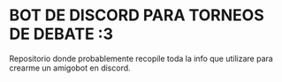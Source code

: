 # BOT DE DISCORD PARA TORNEOS DE DEBATE :3
Repositorio donde probablemente recopile toda la info que utilizare para crearme un amigobot en discord.
